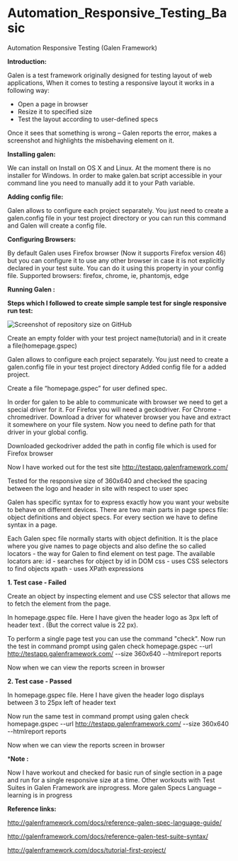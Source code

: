 # Automation_Responsive_Testing_Basic
Automation Responsive Testing  (Galen Framework)

**Introduction:**

Galen is a test framework originally designed for testing layout of web applications, When it comes to testing a responsive layout it works in a following way:

- Open a page in browser
- Resize it to specified size
- Test the layout according to user-defined specs

Once it sees that something is wrong – Galen reports the error, makes a screenshot and highlights the misbehaving element on it.

**Installing galen:**

We can install on Install on OS X and Linux.
At the moment there is no installer for Windows. In order to make galen.bat script accessible in your command line you need to manually add it to your Path variable.

**Adding config file:**

Galen allows to configure each project separately. You just need to create a galen.config file in your test project directory or you can run this command and Galen will create a config file.


**Configuring Browsers:**

By default Galen uses Firefox browser (Now it supports Firefox version 46) but you can configure it to use any other browser in case it is not explicitly declared in your test suite. You can do it using this property in your config file.
Supported browsers: firefox, chrome, ie, phantomjs, edge

**Running Galen :**

**Steps which I followed to create simple sample test for single responsive run test:**

![Screenshot of repository size on GitHub](https://raw.githubusercontent.com/harshjv/github-repo-size/master/screenshot1.png)


Create an empty folder with your test project name(tutorial) and in it create a file(homepage.gspec)

Galen allows to configure each project separately. You just need to create a galen.config file in your test project directory
Added config file for a added project.

Create a file “homepage.gspec” for user defined spec.

In order for galen to be able to communicate with browser we need to get a special driver for it. For Firefox you will need a geckodriver. For Chrome - chromedriver. Download a driver for whatever browser you have and extract it somewhere on your file system. 
Now you need to define path for that driver in your global config.

Downloaded geckodriver added the path in config file which is used for Firefox browser

Now I have worked out for the test site http://testapp.galenframework.com/

Tested for the responsive size of 360x640 and checked the spacing between the logo and header in site with respect to user spec
             

Galen has specific syntax for  to express exactly how you want your website to behave on different devices. There are two main parts in page specs file: object definitions and object specs. For every section we have to define syntax in a page.

Each Galen spec file normally starts with object definition. It is the place where you give names to page objects and also define the so called locators - the way for Galen to find element on test page. The available locators are:
id - searches for object by id in DOM
css - uses CSS selectors to find objects
xpath - uses XPath expressions

**1. Test case - Failed**

Create an object by inspecting element and use CSS selector that allows me to fetch the element from the page.


In homepage.gspec file. Here I have given the header logo  as 3px left of header text . (But the correct value is 22 px). 

To perform a single page test you can use the command "check".
Now run the test in command prompt using
galen check homepage.gspec --url http://testapp.galenframework.com/ --size 360x640 --htmlreport reports

Now when we can view the reports screen in browser

**2. Test case - Passed**

In homepage.gspec file.  Here I have given the header logo  displays between 3 to 25px  left of header text 

Now run the same test in command prompt using
galen check homepage.gspec --url http://testapp.galenframework.com/ --size 360x640 --htmlreport reports

Now when we can view the reports screen in browser


***Note :**

Now I have workout and checked for basic run of single section in a page and run for a single responsive size at a time.
Other workouts with Test Suites in Galen Framework are inprogress.
More galen Specs Language – learning is in progress

**Reference links:**

http://galenframework.com/docs/reference-galen-spec-language-guide/

http://galenframework.com/docs/reference-galen-test-suite-syntax/

http://galenframework.com/docs/tutorial-first-project/
